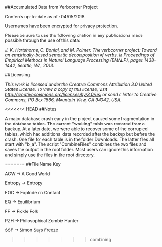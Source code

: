##Accumulated Data from Verbcorner Project

Contents up-to-date as of : 04/05/2018

Usernames have been encrypted for privacy protection.


Please be sure to use the following citation in any publications made possible through the use of this data: 

*J. K. Hartshorne, C. Bonial, and M. Palmer. The verbcorner project: Toward an empirically-based semantic decomposition of verbs. In Proceedings of Empirical Methods in Natural Language Processing (EMNLP), pages 1438–1442, Seattle, WA, 2013.*

##Licensing

*This work is licensed under the Creative Commons Attribution 3.0 United States License. To view a copy of this license, visit http://creativecommons.org/licenses/by/3.0/us/ or send a letter to Creative Commons, PO Box 1866, Mountain View, CA 94042, USA.*

<<<<<<< HEAD
##Notes

A major database crash early in the project caused some fragmentation in the database tables. The current "working" table was restored from a backup. At a later date, we were able to recover some of the corrupted tables, which had additional data recorded after the backup but before the crash. One file for each table is in the folder Downloads. The latter files all start with "b_a". The script "CombineFiles" combines the two files and saves the output in the root folder. Most users can ignore this information and simply use the files in the root directory. 

=======
##File Name Key

AGW -> A Good World

Entropy -> Entropy

EOC -> Explode on Contact

EQ -> Equilibrium

FF -> Fickle Folk

PZH -> Philosophical Zombie Hunter

SSF -> Simon Says Freeze
>>>>>>> combining
